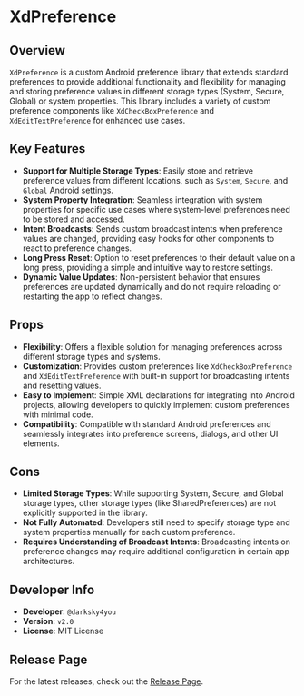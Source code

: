 # XdPreference

## Overview
`XdPreference` is a custom Android preference library that extends standard preferences to provide additional functionality and flexibility for managing and storing preference values in different storage types (System, Secure, Global) or system properties. This library includes a variety of custom preference components like `XdCheckBoxPreference` and `XdEditTextPreference` for enhanced use cases.

## Key Features
- **Support for Multiple Storage Types**: Easily store and retrieve preference values from different locations, such as `System`, `Secure`, and `Global` Android settings.
- **System Property Integration**: Seamless integration with system properties for specific use cases where system-level preferences need to be stored and accessed.
- **Intent Broadcasts**: Sends custom broadcast intents when preference values are changed, providing easy hooks for other components to react to preference changes.
- **Long Press Reset**: Option to reset preferences to their default value on a long press, providing a simple and intuitive way to restore settings.
- **Dynamic Value Updates**: Non-persistent behavior that ensures preferences are updated dynamically and do not require reloading or restarting the app to reflect changes.

## Props
- **Flexibility**: Offers a flexible solution for managing preferences across different storage types and systems.
- **Customization**: Provides custom preferences like `XdCheckBoxPreference` and `XdEditTextPreference` with built-in support for broadcasting intents and resetting values.
- **Easy to Implement**: Simple XML declarations for integrating into Android projects, allowing developers to quickly implement custom preferences with minimal code.
- **Compatibility**: Compatible with standard Android preferences and seamlessly integrates into preference screens, dialogs, and other UI elements.

## Cons
- **Limited Storage Types**: While supporting System, Secure, and Global storage types, other storage types (like SharedPreferences) are not explicitly supported in the library.
- **Not Fully Automated**: Developers still need to specify storage type and system properties manually for each custom preference.
- **Requires Understanding of Broadcast Intents**: Broadcasting intents on preference changes may require additional configuration in certain app architectures.

## Developer Info
- **Developer**: `@darksky4you`
- **Version**: `v2.0`
- **License**: MIT License

## Release Page
For the latest releases, check out the [Release Page](https://github.com/darksky4you/XdPreference/releases).
